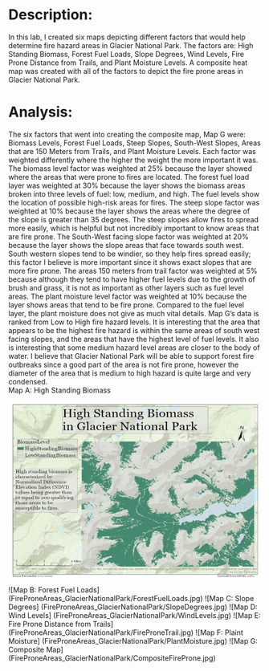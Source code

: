 # Description:
In this lab, I created six maps depicting different factors that would help determine fire hazard areas in Glacier National Park. The factors are: High Standing Biomass, Forest Fuel Loads, Slope Degrees, Wind Levels, Fire Prone Distance from Trails, and Plant Moisture Levels. A composite heat map was created with all of the factors to depict the fire prone areas in Glacier National Park.
# Analysis:
The six factors that went into creating the composite map, Map G were: Biomass Levels, Forest Fuel Loads, Steep Slopes, South-West Slopes, Areas that are 150 Meters from Trails, and Plant Moisture Levels. Each factor was weighted differently where the higher the weight the more important it was. The biomass level factor was weighted at 25% because the layer showed where the areas that were prone to fires are located. The forest fuel load layer was weighted at 30% because the layer shows the biomass areas broken into three levels of fuel: low, medium, and high. The fuel levels show the location of possible high-risk areas for fires. The steep slope factor was weighted at 10% because the layer shows the areas where the degree of the slope is greater than 35 degrees. The steep slopes allow fires to spread more easily, which is helpful but not incredibly important to know areas that are fire prone. The South-West facing slope factor was weighted at 20% because the layer shows the slope areas that face towards south west. South western slopes tend to be windier, so they help fires spread easily; this factor I believe is more important since it shows exact slopes that are more fire prone. The areas 150 meters from trail factor was weighted at 5% because although they tend to have higher fuel levels due to the growth of brush and grass, it is not as important as other layers such as fuel level areas. The plant moisture level factor was weighted at 10% because the layer shows areas that tend to be fire prone. Compared to the fuel level layer, the plant moisture does not give as much vital details. Map G’s data is ranked from Low to High fire hazard levels. It is interesting that the area that appears to be the highest fire hazard is within the same areas of south west facing slopes, and the areas that have the highest level of fuel levels. It also is interesting that some medium hazard level areas are closer to the body of water. I believe that Glacier National Park will be able to support forest fire outbreaks since a good part of the area is not fire prone, however the diameter of the area that is medium to high hazard is quite large and very condensed.  
Map A: High Standing Biomass
<p align = "center">
<img width = "500" height = "350" src ="https://github.com/fernandezgk/GISPortfolio/blob/main/FireProneAreas_GlacierNationalPark/HighStandingBiomass.png">
 </p>
![Map B: Forest Fuel Loads]
(FireProneAreas_GlacierNationalPark/ForestFuelLoads.jpg)
![Map C: Slope Degrees]
(FireProneAreas_GlacierNationalPark/SlopeDegrees.jpg)
![Map D: Wind Levels]
(FireProneAreas_GlacierNationalPark/WindLevels.jpg)
![Map E: Fire Prone Distance from Trails]
(FireProneAreas_GlacierNationalPark/FireProneTrail.jpg)
![Map F: Plaint Moisture]
(FireProneAreas_GlacierNationalPark/PlantMoisture.jpg)
![Map G: Composite Map]
(FireProneAreas_GlacierNationalPark/CompositeFireProne.jpg)
